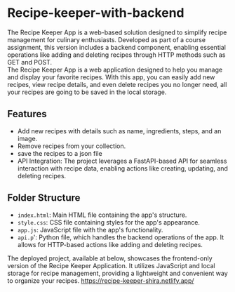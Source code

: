 # Recipe-keeper-with-backend

The Recipe Keeper App is a web-based solution designed to simplify recipe management for culinary enthusiasts. Developed as part of a course assignment, this version includes a backend component, enabling essential operations like adding and deleting recipes through HTTP methods such as GET and POST.
</br>
The Recipe Keeper App is a web application designed to help you manage and display your favorite recipes. With this app, you can easily add new recipes, view recipe details, and even delete recipes you no longer need, all your recipes are going to be saved in the local storage.


## Features

- Add new recipes with details such as name, ingredients, steps, and an image.
- Remove recipes from your collection.
- save the recipes to a json file
- API Integration: The project leverages a FastAPI-based API for seamless interaction with recipe data, enabling actions like creating, updating, and deleting recipes.


## Folder Structure

- `index.html`: Main HTML file containing the app's structure.
- `style.css`: CSS file containing styles for the app's appearance.
- `app.js`: JavaScript file with the app's functionality.
- `api.p`': Python file, which handles the backend operations of the app. It allows for HTTP-based actions like adding and deleting recipes.


The deployed project, available at below, showcases the frontend-only version of the Recipe Keeper Application. It utilizes JavaScript and local storage for recipe management, providing a lightweight and convenient way to organize your recipes.
https://recipe-keeper-shira.netlify.app/
